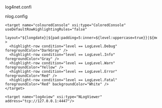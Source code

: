 log4net.confi

<log4net>
  <root>
    <level value="ALL" />
    <appender-ref ref="console" />
    <appender-ref ref="UdpAppender" />
  </root>
  <appender name="console" type="log4net.Appender.ConsoleAppender">
    <layout type="log4net.Layout.PatternLayout">
      <conversionPattern value="%date %level %logger - %message%newline" />
    </layout>
  </appender>
  <appender name="UdpAppender" type="log4net.Appender.UdpAppender">
    <localPort value="4447" />
    <remoteAddress value="127.0.0.1" />
    <remotePort value="7071" />
    <layout type="log4net.Layout.XmlLayout" />
  </appender>
</log4net>



nlog.config
<nlog xmlns="http://www.nlog-project.org/schemas/NLog.mono2.xsd"
      xmlns:xsi="http://www.w3.org/2001/XMLSchema-instance"
      autoReload="true"
      internalLogLevel="Warn"
      internalLogFile="nlog log.log"
      >
  <variable name="VerboseLayout"
            value="${longdate} ${level:upperCase=true} ${message}  
                    (${callsite:includSourcePath=true})"            />
  <variable name="ExceptionVerboseLayout"
            value="${VerboseLayout} (${stacktrace:topFrames=10})  
                     ${exception:format=ToString}"                  />

  <targets async="true">

    <target name="colouredConsole" xsi:type="ColoredConsole" useDefaultRowHighlightingRules="false"
       layout="${longdate}|${pad:padding=5:inner=${level:uppercase=true}}|${message}" >
      <highlight-row condition="level == LogLevel.Debug" foregroundColor="DarkGray" />
      <highlight-row condition="level == LogLevel.Info" foregroundColor="Gray" />
      <highlight-row condition="level == LogLevel.Warn" foregroundColor="Yellow" />
      <highlight-row condition="level == LogLevel.Error" foregroundColor="Red" />
      <highlight-row condition="level == LogLevel.Fatal" foregroundColor="Red" backgroundColor="White" />
    </target>

    <target name="log4view" xsi:type="NLogViewer" address="tcp://127.0.0.1:4447"/>
    
  </targets>

  <rules>
    <logger name="*" minlevel="Debug" writeTo="log4view" />
  </rules>

</nlog>


